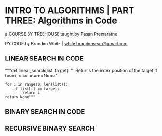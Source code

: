# INTRO TO ALGORITHMS | PART THREE: Algorithms in Code

a COURSE BY TREEHOUSE
taught by Pasan Premaratne

PY CODE by Brandon White | white.brandonsean@gmail.com

## LINEAR SEARCH IN CODE

"""def linear_search(list, target):
    '''
    Returns the index position of the target if found, else returns None
    '''

    for i in range(0, len(list)):
        if list[i] == target:
            return i
    return None"""

## BINARY SEARCH IN CODE

## RECURSIVE BINARY SEARCH